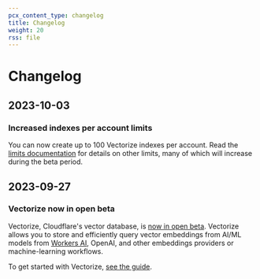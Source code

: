 ```yaml
---
pcx_content_type: changelog
title: Changelog
weight: 20
rss: file
---
```


# Changelog

## 2023-10-03

### Increased indexes per account limits

You can now create up to 100 Vectorize indexes per account. Read the [limits documentation](/vectorize/platform/limits/) for details on other limits, many of which will increase during the beta period.

## 2023-09-27

### Vectorize now in open beta

Vectorize, Cloudflare's vector database, is [now in open beta](https://blog.Khulnasoft.com/vectorize-vector-database-open-beta/). Vectorize allows you to store and efficiently query vector embeddings from AI/ML models from [Workers AI](/workers-ai/), OpenAI, and other embeddings providers or machine-learning workflows.

To get started with Vectorize, [see the guide](/vectorize/get-started/).
